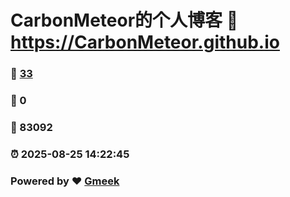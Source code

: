 # CarbonMeteor的个人博客 :link: https://CarbonMeteor.github.io 
### :page_facing_up: [33](https://CarbonMeteor.github.io/tag.html) 
### :speech_balloon: 0 
### :hibiscus: 83092 
### :alarm_clock: 2025-08-25 14:22:45 
### Powered by :heart: [Gmeek](https://github.com/Meekdai/Gmeek)
